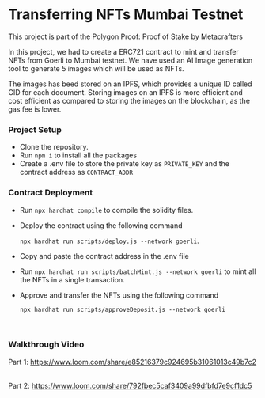 # Transferring NFTs  Mumbai Testnet

This project is part of the Polygon Proof: Proof of Stake  by Metacrafters

In this project, we had to create a ERC721 contract to mint and transfer NFTs from Goerli to Mumbai testnet. We have used an AI Image generation tool to generate 5 images which will be used as NFTs.
&nbsp;


The images has beed stored on an IPFS, which provides a unique ID called CID for each document. Storing images on an IPFS is more efficient and cost efficient as compared to storing the images on the blockchain, as the gas fee is lower.
&nbsp;
&nbsp;

### Project Setup

- Clone the repository.
- Run `npm i` to install all the packages
- Create a .env file to store the private key as `PRIVATE_KEY` and the contract address as `CONTRACT_ADDR`


### Contract Deployment

 - Run `npx hardhat compile` to compile the solidity files.
 - Deploy the contract using the following command 
   &nbsp;
   
   `npx hardhat run scripts/deploy.js --network goerli`.
 - Copy and paste the contract address in the .env file
 - Run `npx hardhat run scripts/batchMint.js --network goerli` to mint all the NFTs in a single transaction.
 - Approve and transfer the NFTs using the following command
    &nbsp;

   `npx hardhat run scripts/approveDeposit.js --network goerli`

&nbsp;

### Walkthrough Video

Part 1: https://www.loom.com/share/e85216379c924695b31061013c49b7c2
&nbsp;

Part 2: https://www.loom.com/share/792fbec5caf3409a99dfbfd7e9cf1dc5
